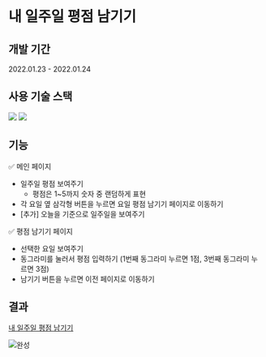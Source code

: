 # 내 일주일 평점 남기기  

## 개발 기간  
2022.01.23 - 2022.01.24  

## 사용 기술 스택  
<img src="https://img.shields.io/badge/JavaScript-F7DF1E?style=for-the-badge&logo=JavaScript&logoColor=black"/> <img src="https://img.shields.io/badge/React-61DAFB?style=for-the-badge&logo=React&logoColor=black"/>  

## 기능
✅ 메인 페이지
- 일주일 평점 보여주기
    - 평점은 1~5까지 숫자 중 랜덤하게 표현
- 각 요일 옆 삼각형 버튼을 누르면 요일 평점 남기기 페이지로 이동하기
- [추가] 오늘을 기준으로 일주일을 보여주기

✅ 평점 남기기 페이지
- 선택한 요일 보여주기
- 동그라미를 눌러서 평점 입력하기 (1번째 동그라미 누르면 1점, 3번째 동그라미 누르면 3점)
- 남기기 버튼을 누르면 이전 페이지로 이동하기

## 결과 
[내 일주일 평점 남기기](http://hanghae99-react-basic.s3-website.ap-northeast-2.amazonaws.com/)  

![완성](https://media0.giphy.com/media/cVCpD3lMxwOZuaLACh/giphy.gif?cid=790b76116421cdc028633fba1f45dad5681aa935961de138&rid=giphy.gif&ct=g)  
